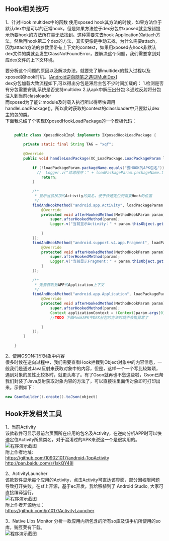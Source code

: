 ## Hook相关技巧
1、针对Hook multidex中的函数
使用xposed hook其方法的时候，如果方法位于默认dex中是可以的正常hook，但是如果方法位于dex分包中xposed就会报错提示所要hook的方法所在类无法找到。这种需要先去hook Application的attach方法，然后再hook第二个dex的方法，其实更像是手动去找，为什么需要attach，因为attach方法的参数里带有上下文的context，如果用xposed去hook非默认dex文件的类就会发生ClassNotFoundError，要解决这个问题，我们需要拿到对应dex文件的上下文环境。  

要分析这个问题的原因以及解决办法，就要先了解multidex的载入过程以及xposed的hook时机。[[Android逆向随笔之遇见MultiDex](https://www.secpulse.com/archives/52719.html "解释Hook multidex的问题")]  
dex分包加载大致流程如下,可以得出分包是滞后主包不少时间加载的：
1.检测是否有分包需要安装,系统是否支持multidex
2.从apk中解压出分包
3.通过反射将分包注入到当前classloader  
而xposed为了能让module及时载入执行所以得尽快调用handleLoadPackage()，所以此时获取的context的classloader中只要默认dex主的包的类。  
下面我总结了个实现IXposedHookLoadPackage的一个模板代码：

```java  
 
	public class XposedHookImpl implements IXposedHookLoadPackage {
	
	    private static final String TAG = "xqf";
	
	    @Override
	    public void handleLoadPackage(XC_LoadPackage.LoadPackageParam loadPackageParam) throws Throwable {
	 
	        if (!loadPackageParam.packageName.equals("要HOOK的APK包名")){
	          //  Logger.v("过滤程序：" + loadPackageParam.packageName.toString());
	            return;
	        }
	
			/**
			 * 显示当前栈顶的Activity的类名，便于快速定位到需要Hook的位置
			 */
	        findAndHookMethod("android.app.Activity", loadPackageParam.classLoader, "onResume", new XC_MethodHook() {
	            @Override
	            protected void afterHookedMethod(MethodHookParam param) throws Throwable {
	                super.afterHookedMethod(param);
	                Logger.v("当前显示Activity：" + param.thisObject.getClass().getName());
	
	            }
	        });
	        findAndHookMethod("android.support.v4.app.Fragment", loadPackageParam.classLoader, "onResume", new XC_MethodHook() {
	            @Override
	            protected void afterHookedMethod(MethodHookParam param) throws Throwable {
	                super.afterHookedMethod(param);
	                Logger.v("当前显示Fragment：" + param.thisObject.getClass().getName());
	            }
	        });
			
			/**
			 * 先要获取到APP的Application上下文
			 */
	        findAndHookMethod("android.app.Application", loadPackageParam.classLoader, "attach", Context.class, new XC_MethodHook() {
	            @Override
	            protected void afterHookedMethod(MethodHookParam param) throws Throwable {
	                super.afterHookedMethod(param);
	                Context applicationContext = (Context)param.args[0];
	                //TODO 下面HookAPK中DEX分包的方法时就不会抛异常了
	
	            }
	        });
	    }
	
	}
```


2、使用GSON打印对象中内容  
很多时候在逆向过程中，我们需要查看Hook拦截到Object对象中的内容信息，一般我们是通过Java反射来获取对象中的内容，但是，这样一个一个写比较繁琐，遇到对象的属性比较多时，就更头疼了。有了Gson就再也不愁这些啦，Gson已帮我们封装了Java反射获取对象内容的方法了，可以直接往里面传对象即可打印出来。示例如下：  
```java
new GsonBuilder().create().toJson(object)
```

## Hook开发相关工具

1、当前Activity  
该款软件可显示最前台页面所在应用的包名及Activity，在逆向分析APP时可以快速定位Activity所属类名，对于混淆过的APK来说这一个是很实用的。  
![程序演示截图][app_screemshot01]   
附上作者地址:  
https://github.com/109021017/android-TopActivity  
http://pan.baidu.com/s/1skQY48l
    
2、ActivityLauncher  
该款软件显示每个应用的Activity，点击Activity可直达该界面，部分因权限问题导致打开失败。在sf上开源，基于ec开发，我给移植到了 Android Studio, 大家可直接编译运行。   
![程序演示截图][app_screemshot02]   
附上作者开源地址：  
https://github.com/jp1017/ActivityLauncher  
   
3、Native Libs Monitor
分析一款应用内所包含的所有so库及该手机所使用的so库，豌豆荚有下载。  
![程序演示截图][app_screemshot03]   







































[app_screemshot01]: https://github.com/littleRich/WeChatLuckyMoney/blob/master/screenshot/showcurrentactivity.jpg
[app_screemshot02]: https://github.com/littleRich/WeChatLuckyMoney/blob/master/screenshot/activitylauncher.jpg
[app_screemshot03]: https://github.com/littleRich/WeChatLuckyMoney/blob/master/screenshot/showsolib.jpg  